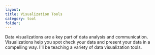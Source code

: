 ```yaml
---
layout:
title: Visualization Tools
category: tool
folder:
---
```


Data visualizations are a key part of data analysis and communication. Visualizations help you spot check your data and present your data in a compelling way. I'll be teaching a variety of data visualization tools.
